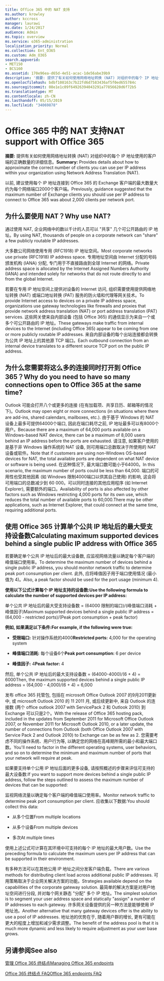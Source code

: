 ```yaml
---
title: Office 365 中的 NAT 支持
ms.author: krowley
author: kccross
manager: laurawi
ms.date: 1/24/2017
audience: Admin
ms.topic: overview
ms.service: o365-administration
localization_priority: Normal
ms.collection: Ent_O365
ms.custom: Adm_O365
search.appverid:
- MET150
- BCS160
ms.assetid: 170e96ea-d65d-4e51-acac-1de56abe39b9
description: '摘要: 提供了有关如何使用网络地址转换 (NAT) 对组织中的每个 IP 地址使用的客户端的正确数量的详细信息。'
ms.openlocfilehash: bdbf108163c7b22fd6d7583436af5f0ed655784c
ms.sourcegitcommit: 08e1e1c09f64926394043291a77856620d6f72b5
ms.translationtype: MT
ms.contentlocale: zh-CN
ms.lasthandoff: 05/15/2019
ms.locfileid: "34069878"
---
```

# <a name="nat-support-with-office-365"></a><span data-ttu-id="ed039-103">Office 365 中的 NAT 支持</span><span class="sxs-lookup"><span data-stu-id="ed039-103">NAT support with Office 365</span></span>

 <span data-ttu-id="ed039-104">**摘要:** 提供有关如何使用网络地址转换 (NAT) 对组织中的每个 IP 地址使用的客户端的正确数量的详细信息。</span><span class="sxs-lookup"><span data-stu-id="ed039-104">**Summary:** Provides details about how to approximate the correct number of clients you can use per IP address within your organization using Network Address Translation (NAT).</span></span> 
  
<span data-ttu-id="ed039-105">以前, 建议使用每个 IP 地址连接到 Office 365 的 Exchange 客户端的最大数量大约为每个网络端口2000个客户端。</span><span class="sxs-lookup"><span data-stu-id="ed039-105">Previously, guidance suggested that the maximum number of Exchange clients you should use per IP address to connect to Office 365 was about 2,000 clients per network port.</span></span>
  
## <a name="why-use-nat"></a><span data-ttu-id="ed039-106">为什么要使用 NAT？</span><span class="sxs-lookup"><span data-stu-id="ed039-106">Why use NAT?</span></span>

<span data-ttu-id="ed039-107">通过使用 NAT, 企业网络中的数以千计的人员可以 "共享" 几个可公开路由的 IP 地址。</span><span class="sxs-lookup"><span data-stu-id="ed039-107">By using NAT, thousands of people on a corporate network can "share" a few publicly routable IP addresses.</span></span>
  
<span data-ttu-id="ed039-108">大多数公司网络使用专用 (RFC1918) IP 地址空间。</span><span class="sxs-lookup"><span data-stu-id="ed039-108">Most corporate networks use private (RFC1918) IP address space.</span></span> <span data-ttu-id="ed039-109">专用地址空间由 Internet 分配的号码颁发机构 (IANA) 分配, 专门用于不直接路由到全球 Internet 的网络。</span><span class="sxs-lookup"><span data-stu-id="ed039-109">Private address space is allocated by the Internet Assigned Numbers Authority (IANA) and intended solely for networks that do not route directly to and from the global Internet.</span></span>
  
<span data-ttu-id="ed039-110">若要在专用 IP 地址空间上提供对设备的 Internet 访问, 组织需要使用提供网络地址转换 (NAT) 或端口地址转换 (PAT) 服务的防火墙和代理等网关技术。</span><span class="sxs-lookup"><span data-stu-id="ed039-110">To provide Internet access to devices on a private IP address space, organizations use gateway technologies like firewalls and proxies that provide network address translation (NAT) or port address translation (PAT) services.</span></span> <span data-ttu-id="ed039-111">这些网关使来自内部设备 (包括 Office 365) 的通信显示为来自一个或多个可公开路由的 IP 地址。</span><span class="sxs-lookup"><span data-stu-id="ed039-111">These gateways make traffic from internal devices to the Internet (including Office 365) appear to be coming from one or more publicly routable IP addresses.</span></span> <span data-ttu-id="ed039-112">来自内部设备的每个出站连接都会转换为公共 IP 地址上的其他源 TCP 端口。</span><span class="sxs-lookup"><span data-stu-id="ed039-112">Each outbound connection from an internal device translates to a different source TCP port on the public IP address.</span></span> 
  
## <a name="why-do-you-need-to-have-so-many-connections-open-to-office-365-at-the-same-time"></a><span data-ttu-id="ed039-113">为什么您需要将这么多的连接同时打开到 Office 365？</span><span class="sxs-lookup"><span data-stu-id="ed039-113">Why do you need to have so many connections open to Office 365 at the same time?</span></span>

<span data-ttu-id="ed039-114">Outlook 可能会打开八个或更多的连接 (在有加载项、共享日历、邮箱等的情况下)。</span><span class="sxs-lookup"><span data-stu-id="ed039-114">Outlook may open eight or more connections (in situations where there are add-ins, shared calendars, mailboxes, etc.).</span></span> <span data-ttu-id="ed039-115">由于基于 Windows 的 NAT 设备上最多可提供64000个端口, 因此在端口耗尽之前, IP 地址最多可以有8000个用户。</span><span class="sxs-lookup"><span data-stu-id="ed039-115">Because there are a maximum of 64,000 ports available on a Windows-based NAT device, there can be a maximum of 8,000 users behind an IP address before the ports are exhausted.</span></span> <span data-ttu-id="ed039-116">请注意, 如果客户使用的是基于非 Windows 操作系统的 NAT 设备, 则可用端口总数取决于所使用的 NAT 设备或软件。</span><span class="sxs-lookup"><span data-stu-id="ed039-116">Note that if customers are using non-Windows OS-based devices for NAT, the total available ports are dependent on what NAT device or software is being used.</span></span> <span data-ttu-id="ed039-117">在这种情况下, 最大端口数可能小于64000。</span><span class="sxs-lookup"><span data-stu-id="ed039-117">In this scenario, the maximum number of ports could be less than 64,000.</span></span> <span data-ttu-id="ed039-118">端口的可用性也受其他因素 (如 Windows 限制4000端口以供其自己使用) 的影响, 这会将可用端口的总数减少到 60 000。可以同时连接的其他应用程序 (如 Internet Explorer), 需要额外的端口。</span><span class="sxs-lookup"><span data-stu-id="ed039-118">Availability of ports is also affected by other factors such as Windows restricting 4,000 ports for its own use, which reduces the total number of available ports to 60,000.There may be other applications, such as Internet Explorer, that could connect at the same time, requiring additional ports.</span></span>
  
## <a name="calculating-maximum-supported-devices-behind-a-single-public-ip-address-with-office-365"></a><span data-ttu-id="ed039-119">使用 Office 365 计算单个公共 IP 地址后的最大受支持设备数</span><span class="sxs-lookup"><span data-stu-id="ed039-119">Calculating maximum supported devices behind a single public IP address with Office 365</span></span>

<span data-ttu-id="ed039-120">若要确定单个公共 IP 地址后的最大设备数, 应监视网络流量以确定每个客户端的峰值端口使用率。</span><span class="sxs-lookup"><span data-stu-id="ed039-120">To determine the maximum number of devices behind a single public IP address, you should monitor network traffic to determine peak port consumption per client.</span></span> <span data-ttu-id="ed039-121">此外, 应将峰值因子用于端口使用情况 (最小值为 4)。</span><span class="sxs-lookup"><span data-stu-id="ed039-121">Also, a peak factor should be used for the port usage (minimum 4).</span></span> 
  
 <span data-ttu-id="ed039-122">**使用以下公式计算每个 IP 地址支持的设备数:**</span><span class="sxs-lookup"><span data-stu-id="ed039-122">**Use the following formula to calculate the number of supported devices per IP address:**</span></span>
  
<span data-ttu-id="ed039-123">单个公共 IP 地址后的最大受支持设备数 = (64000 限制的端口)/(峰值端口消耗 + 峰值因子)</span><span class="sxs-lookup"><span data-stu-id="ed039-123">Maximum supported devices behind a single public IP address = (64,000 - restricted ports)/(Peak port consumption + peak factor)</span></span>
  
 <span data-ttu-id="ed039-124">**例如, 如果满足以下条件:**</span><span class="sxs-lookup"><span data-stu-id="ed039-124">**For example, if the following were true:**</span></span>
  
- <span data-ttu-id="ed039-125">**受限端口:** 针对操作系统的4000</span><span class="sxs-lookup"><span data-stu-id="ed039-125">**Restricted ports:** 4,000 for the operating system</span></span> 
    
- <span data-ttu-id="ed039-126">**峰值端口消耗:** 每个设备6个</span><span class="sxs-lookup"><span data-stu-id="ed039-126">**Peak port consumption:** 6 per device</span></span> 
    
- <span data-ttu-id="ed039-127">**峰值因子:** 4</span><span class="sxs-lookup"><span data-stu-id="ed039-127">**Peak factor:** 4</span></span> 
    
<span data-ttu-id="ed039-128">然后, 单个公共 IP 地址后的最大支持设备数 = (64000-4000)/(6 + 4) = 6000</span><span class="sxs-lookup"><span data-stu-id="ed039-128">Then, the maximum supported devices behind a single public IP address = (64,000 - 4,000)/(6 + 4) = 6,000</span></span>
  
<span data-ttu-id="ed039-129">发布 office 365 托管包, 包括在 microsoft Office Outlook 2007 的9月2011更新中, 或 microsoft Outlook 2010 的 11 2011 月, 或后续更新中, 来自 Outlook 的连接数 (两个 office outlook 2007 with ServicePack 2 和 Outlook 2010) 到 Exchange 可以只是2个。</span><span class="sxs-lookup"><span data-stu-id="ed039-129">With the release of Office 365 hosting pack, included in the updates from September 2011 for Microsoft Office Outlook 2007, or November 2011 for Microsoft Outlook 2010, or a later update, the number of connections from Outlook (both Office Outlook 2007 with Service Pack 2 and Outlook 2010) to Exchange can be as few as 2.</span></span> <span data-ttu-id="ed039-130">您需要考虑不同的操作系统、用户行为等, 以确定您的网络在高峰期所需的最小和最大端口数。</span><span class="sxs-lookup"><span data-stu-id="ed039-130">You'll need to factor in the different operating systems, user behaviors, and so on to determine the minimum and maximum number of ports that your network will require at peak.</span></span>
  
<span data-ttu-id="ed039-131">如果要支持单个公用 IP 地址后面的更多设备, 请按照概述的步骤来评估可支持的最大设备数:</span><span class="sxs-lookup"><span data-stu-id="ed039-131">If you want to support more devices behind a single public IP address, follow the steps outlined to assess the maximum number of devices that can be supported:</span></span>
  
<span data-ttu-id="ed039-132">监视网络流量以确定每个客户端的峰值端口使用率。</span><span class="sxs-lookup"><span data-stu-id="ed039-132">Monitor network traffic to determine peak port consumption per client.</span></span> <span data-ttu-id="ed039-133">应收集以下数据:</span><span class="sxs-lookup"><span data-stu-id="ed039-133">You should collect this data:</span></span>
  
- <span data-ttu-id="ed039-134">从多个位置</span><span class="sxs-lookup"><span data-stu-id="ed039-134">From multiple locations</span></span>
    
- <span data-ttu-id="ed039-135">从多个设备</span><span class="sxs-lookup"><span data-stu-id="ed039-135">From multiple devices</span></span>
    
- <span data-ttu-id="ed039-136">多次</span><span class="sxs-lookup"><span data-stu-id="ed039-136">At multiple times</span></span>
    
<span data-ttu-id="ed039-137">使用上述公式可计算在其环境中可支持的每个 IP 地址的最大用户数。</span><span class="sxs-lookup"><span data-stu-id="ed039-137">Use the preceding formula to calculate the maximum users per IP address that can be supported in their environment.</span></span>
  
<span data-ttu-id="ed039-138">有多种方法可以在其他公用 IP 地址之间分发客户端负载。</span><span class="sxs-lookup"><span data-stu-id="ed039-138">There are various methods for distributing client load across additional public IP addresses.</span></span> <span data-ttu-id="ed039-139">可用策略取决于企业网关解决方案的功能。</span><span class="sxs-lookup"><span data-stu-id="ed039-139">Strategies available depend on the capabilities of the corporate gateway solution.</span></span> <span data-ttu-id="ed039-140">最简单的解决方案是对用户地址空间进行分段, 并对每个网关静态 "分配" 多个 IP 地址。</span><span class="sxs-lookup"><span data-stu-id="ed039-140">The simplest solution is to segment your user address space and statically "assign" a number of IP addresses to each gateway.</span></span> <span data-ttu-id="ed039-141">许多网关设备提供的另一种方法是能够使用 IP 地址池。</span><span class="sxs-lookup"><span data-stu-id="ed039-141">Another alternative that many gateway devices offer is the ability to use a pool of IP addresses.</span></span> <span data-ttu-id="ed039-142">地址池的优势在于, 随着用户群的增长, 更有可能在更大的程度上增加和减少需求调整。</span><span class="sxs-lookup"><span data-stu-id="ed039-142">The benefit of the address pool is that it is much more dynamic and less likely to require adjustment as your user base grows.</span></span>
  
## <a name="see-also"></a><span data-ttu-id="ed039-143">另请参阅</span><span class="sxs-lookup"><span data-stu-id="ed039-143">See also</span></span>

[<span data-ttu-id="ed039-144">管理 Office 365 终结点</span><span class="sxs-lookup"><span data-stu-id="ed039-144">Managing Office 365 endpoints</span></span>](https://support.office.com/article/99cab9d4-ef59-4207-9f2b-3728eb46bf9a)
  
[<span data-ttu-id="ed039-145">Office 365 终结点 FAQ</span><span class="sxs-lookup"><span data-stu-id="ed039-145">Office 365 endpoints FAQ</span></span>](https://support.office.com/article/d4088321-1c89-4b96-9c99-54c75cae2e6d)

